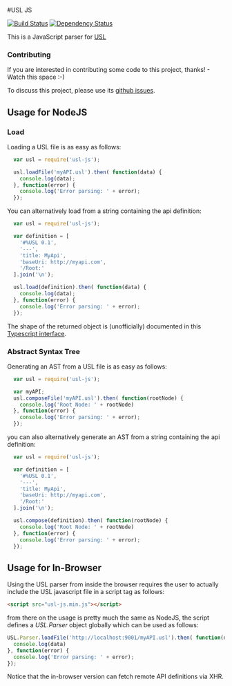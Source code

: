 #USL JS


[![Build Status](https://travis-ci.org/usl-org/usl-js-parser.png)](https://travis-ci.org/usl-org/usl-js-parser)
[![Dependency Status](https://david-dm.org/usl-org/usl-js-parser.png)](https://david-dm.org/usl-org/usl-js-parser)

This is a JavaScript parser for [USL](http://usl.io)

### Contributing
If you are interested in contributing some code to this project, thanks! - Watch this space :-)

To discuss this project, please use its [github issues](https://github.com/usl-org/usl.tooling.parsers.usl-js/issues).

## Usage for NodeJS

### Load

Loading a USL file is as easy as follows:

```javascript
  var usl = require('usl-js');

  usl.loadFile('myAPI.usl').then( function(data) {
    console.log(data);
  }, function(error) {
    console.log('Error parsing: ' + error);
  });
```

You can alternatively load from a string containing the api definition:

```javascript
  var usl = require('usl-js');

  var definition = [
    '#%USL 0.1',
    '---',
    'title: MyApi',
    'baseUri: http://myapi.com',
    '/Root:'
  ].join('\n');

  usl.load(definition).then( function(data) {
    console.log(data);
  }, function(error) {
    console.log('Error parsing: ' + error);
  });
```

The shape of the returned object is (unofficially) documented in this [Typescript interface](https://github.com/aldonline/usl-typescript).

### Abstract Syntax Tree

Generating an AST from a USL file is as easy as follows:

```javascript
  var usl = require('usl-js');

  var myAPI;
  usl.composeFile('myAPI.usl').then( function(rootNode) {
    console.log('Root Node: ' + rootNode)
  }, function(error) {
    console.log('Error parsing: ' + error);
  });
```

you can also alternatively generate an AST from a string containing the api definition:

```javascript
  var usl = require('usl-js');

  var definition = [
    '#%USL 0.1',
    '---',
    'title: MyApi',
    'baseUri: http://myapi.com',
    '/Root:'
  ].join('\n');

  usl.compose(definition).then( function(rootNode) {
    console.log('Root Node: ' + rootNode)
  }, function(error) {
    console.log('Error parsing: ' + error);
  });
```

## Usage for In-Browser

Using the USL parser from inside the browser requires the user to actually
include the USL javascript file in a script tag as follows:

```html
<script src="usl-js.min.js"></script>
```

from there on the usage is pretty much the same as NodeJS, the script
defines a *USL.Parser* object globally which can be used as follows:

```javascript
USL.Parser.loadFile('http://localhost:9001/myAPI.usl').then( function(data) {
  console.log(data)
}, function(error) {
  console.log('Error parsing: ' + error);
});
```

Notice that the in-browser version can fetch remote API definitions via XHR.
